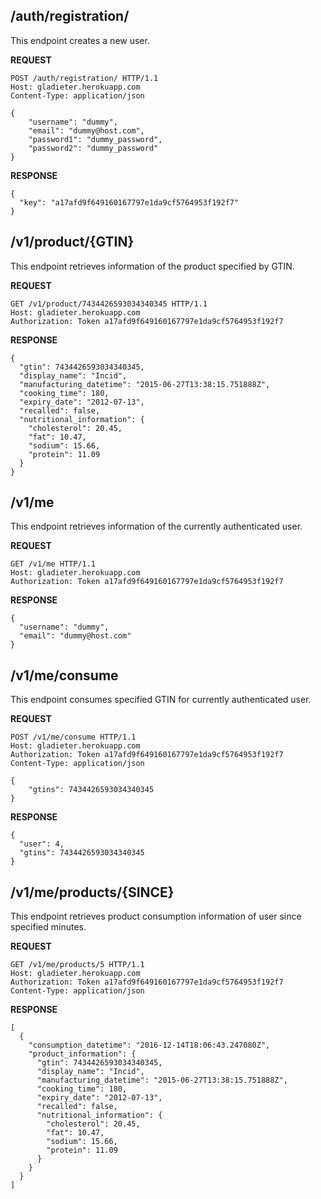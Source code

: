 ## /auth/registration/
This endpoint creates a new user.

**REQUEST**
```
POST /auth/registration/ HTTP/1.1
Host: gladieter.herokuapp.com
Content-Type: application/json

{
    "username": "dummy",
    "email": "dummy@host.com",
    "password1": "dummy_password",
    "password2": "dummy_password"
}
```

**RESPONSE**
```
{
  "key": "a17afd9f649160167797e1da9cf5764953f192f7"
}
```

## /v1/product/{GTIN}
This endpoint retrieves information of the product specified by GTIN.

**REQUEST**
```
GET /v1/product/7434426593034340345 HTTP/1.1
Host: gladieter.herokuapp.com
Authorization: Token a17afd9f649160167797e1da9cf5764953f192f7
```

**RESPONSE**
```
{
  "gtin": 7434426593034340345,
  "display_name": "Incid",
  "manufacturing_datetime": "2015-06-27T13:38:15.751888Z",
  "cooking_time": 180,
  "expiry_date": "2012-07-13",
  "recalled": false,
  "nutritional_information": {
    "cholesterol": 20.45,
    "fat": 10.47,
    "sodium": 15.66,
    "protein": 11.09
  }
}
```

## /v1/me
This endpoint retrieves information of the currently authenticated user.

**REQUEST**
```
GET /v1/me HTTP/1.1
Host: gladieter.herokuapp.com
Authorization: Token a17afd9f649160167797e1da9cf5764953f192f7
```

**RESPONSE**
```
{
  "username": "dummy",
  "email": "dummy@host.com"
}
```

## /v1/me/consume
This endpoint consumes specified GTIN for currently authenticated user.

**REQUEST**
```
POST /v1/me/consume HTTP/1.1
Host: gladieter.herokuapp.com
Authorization: Token a17afd9f649160167797e1da9cf5764953f192f7
Content-Type: application/json

{
    "gtins": 7434426593034340345
}
```

**RESPONSE**
```
{
  "user": 4,
  "gtins": 7434426593034340345
}
```

## /v1/me/products/{SINCE}
This endpoint retrieves product consumption information of user since specified minutes.

**REQUEST**
```
GET /v1/me/products/5 HTTP/1.1
Host: gladieter.herokuapp.com
Authorization: Token a17afd9f649160167797e1da9cf5764953f192f7
Content-Type: application/json
```

**RESPONSE**
```
[
  {
    "consumption_datetime": "2016-12-14T18:06:43.247080Z",
    "product_information": {
      "gtin": 7434426593034340345,
      "display_name": "Incid",
      "manufacturing_datetime": "2015-06-27T13:38:15.751888Z",
      "cooking_time": 180,
      "expiry_date": "2012-07-13",
      "recalled": false,
      "nutritional_information": {
        "cholesterol": 20.45,
        "fat": 10.47,
        "sodium": 15.66,
        "protein": 11.09
      }
    }
  }
]
```